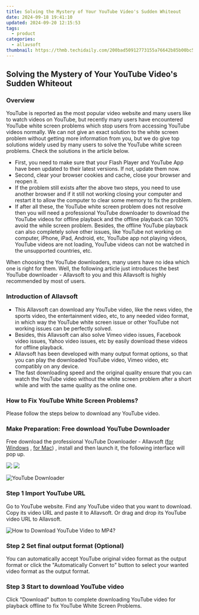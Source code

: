```yaml
---
title: Solving the Mystery of Your YouTube Video's Sudden Whiteout
date: 2024-09-18 19:41:10
updated: 2024-09-20 12:15:53
tags:
  - product
categories:
  - allavsoft
thumbnail: https://thmb.techidaily.com/200bad50912773155a76642b85b00bc52b52d7ab3430de1df3acbec7a4ce0fd7.jpg
---
```


## Solving the Mystery of Your YouTube Video's Sudden Whiteout

### Overview

YouTube is reported as the most popular video website and many users like to watch videos on YouTube, but recently many users have encountered YouTube white screen problems which stop users from accessing YouTube videos normally. We can not give an exact solution to the white screen problem without getting more information from you, but we do give top solutions widely used by many users to solve the YouTube white screen problems. Check the solutions in the article below.

* First, you need to make sure that your Flash Player and YouTube App have been updated to their latest versions. If not, update them now.
* Second, clear your browser cookies and cache, close your browser and reopen it.
* If the problem still exists after the above two steps, you need to use another browser and if it still not working closing your computer and restart it to allow the computer to clear some memory to fix the problem.
* If after all these, the YouTube white screen problem does not resolve then you will need a professional YouTube downloader to download the YouTube videos for offline playback and the offline playback can 100% avoid the while screen problem. Besides, the offline YouTube playback can also completely solve other issues, like YouTube not working on computer, iPhone, iPad, Android, etc, YouTube app not playing videos, YouTube videos are not loading, YouTube videos can not be watched in the unsupported countries, etc.

When choosing the YouTube downloaders, many users have no idea which one is right for them. Well, the following article just introduces the best YouTube downloader - Allavsoft to you and this Allavsoft is highly recommended by most of users.

### Introduction of Allavsoft

* This Allavsoft can download any YouTube video, like the news video, the sports video, the entertainment video, etc, to any needed video format, in which way the YouTube white screen issue or other YouTube not working issues can be perfectly solved.
* Besides, this Allavsoft can also solve Vimeo video issues, Facebook video issues, Yahoo video issues, etc by easily download these videos for offline playback.
* Allavsoft has been developed with many output format options, so that you can play the downloaded YouTube video, Vimeo video, etc compatibly on any device.
* The fast downloading speed and the original quality ensure that you can watch the YouTube video without the white screen problem after a short while and with the same quality as the online one.

### How to Fix YouTube White Screen Problems?

Please follow the steps below to download any YouTube video.

### Make Preparation: Free download YouTube Downloader

Free download the professional YouTube Downloader - Allavsoft ([for Windows](https://tools.techidaily.com/allavsoft/products/) , [for Mac](https://tools.techidaily.com/allavsoft/products/)) , install and then launch it, the following interface will pop up.

[![](https://www.allavsoft.com/how-to/../images/how-to/free-download-win.jpg)](https://tools.techidaily.com/allavsoft/products/) [![](https://www.allavsoft.com/how-to/../images/how-to/free-download-mac.jpg)](https://tools.techidaily.com/allavsoft/products/)

![YouTube Downloader](https://www.allavsoft.com/how-to/../images/allavsoft/screen-shot-600.jpg)

### Step 1 Import YouTube URL

Go to YouTube website. Find any YouTube video that you want to download. Copy its video URL and paste it to Allavsoft. Or drag and drop its YouTube video URL to Allavsoft.

![How to Download YouTube Video to MP4?](https://www.allavsoft.com/how-to/../images/how-to/download-rtmp-video/download-rtmp-video.jpg)

### Step 2 Set final output format (Optional)

You can automatically accept YouTube original video format as the output format or click the "Automatically Convert to" button to select your wanted video format as the output format.

### Step 3 Start to download YouTube video

Click "Download" button to complete downloading YouTube video for playback offline to fix YouTube White Screen Problems.

<ins class="adsbygoogle"
     style="display:block"
     data-ad-format="autorelaxed"
     data-ad-client="ca-pub-7571918770474297"
     data-ad-slot="1223367746"></ins>



<ins class="adsbygoogle"
     style="display:block"
     data-ad-client="ca-pub-7571918770474297"
     data-ad-slot="8358498916"
     data-ad-format="auto"
     data-full-width-responsive="true"></ins>
